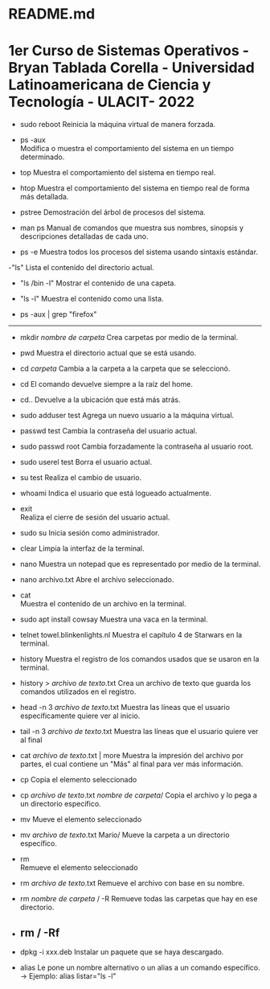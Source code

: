 # README.md
# 1er Curso de Sistemas Operativos - Bryan Tablada Corella - Universidad Latinoamericana de Ciencia y Tecnología - ULACIT- 2022

- sudo reboot 
  Reinicia la máquina virtual de manera forzada.

- ps -aux  
  Modifica o muestra el comportamiento del sistema en un tiempo determinado.

- top 
  Muestra el comportamiento del sistema en tiempo real.

- htop 
  Muestra el comportamiento del sistema en tiempo real de forma más detallada.

- pstree 
  Demostración del árbol de procesos del sistema.

- man ps 
  Manual de comandos que muestra sus nombres, sinopsis y descripciones detalladas de cada uno.

- ps -e 
  Muestra todos los procesos del sistema usando sintaxis estándar.

-"ls" 
  Lista el contenido del directorio actual.

- "ls /bin -l"
  Mostrar el contenido de una capeta.

- "ls -l" 
  Muestra el contenido como una lista.

- ps -aux | grep "firefox" 
--------------------------------------------------------- 

- mkdir *nombre de carpeta* 
  Crea carpetas por medio de la terminal.

- pwd 
  Muestra el directorio actual que se está usando.

- cd *carpeta* 
  Cambia a la carpeta a la carpeta que se seleccionó.

- cd
  El comando devuelve siempre a la raíz del home.

- cd..
  Devuelve a la ubicación que está más atrás.

- sudo adduser test 
  Agrega un nuevo usuario a la máquina virtual.

- passwd test
  Cambia la contraseña del usuario actual.

- sudo passwd root 
  Cambia forzadamente la contraseña al usuario root.

- sudo userel test 
  Borra el usuario actual.

- su test 
  Realiza el cambio de usuario.

- whoami 
  Indica el usuario que está logueado actualmente.

- exit  
  Realiza el cierre de sesión del usuario actual.

- sudo su 
  Inicia sesión como administrador.

- clear
  Limpia la interfaz de la terminal.

- nano 
  Muestra un notepad que es representado por medio de la terminal.

- nano archivo.txt 
  Abre el archivo seleccionado.

- cat  
  Muestra el contenido de un archivo en la terminal.

- sudo apt install cowsay 
  Muestra una vaca en la terminal.

- telnet towel.blinkenlights.nl 
  Muestra el capítulo 4 de Starwars en la terminal.

- history 
  Muestra el registro de los comandos usados que se usaron en la terminal.

- history > *archivo de texto*.txt 
  Crea un archivo de texto que guarda los comandos utilizados en el registro.

- head -n 3 *archivo de texto*.txt 
  Muestra las líneas que el usuario específicamente quiere ver al inicio. 

- tail -n 3 *archivo de texto*.txt 
  Muestra las líneas que el usuario quiere ver al final

- cat *archivo de texto*.txt | more 
  Muestra la impresión del archivo por partes, el cual contiene un "Más" al final para ver más información.

- cp 
  Copia el elemento seleccionado

- cp *archivo de texto*.txt *nombre de carpeta*/ 
  Copia el archivo y lo pega a un directorio específico.

- mv 
  Mueve el elemento seleccionado

- mv *archivo de texto*.txt Mario/ 
  Mueve la carpeta a un directorio específico.

- rm  
  Remueve el elemento seleccionado

- rm *archivo de texto*.txt 
  Remueve el archivo con base en su nombre.

- rm *nombre de carpeta* / -R 
  Remueve todas las carpetas que hay en ese directorio.

- rm / -Rf 
  ------------------------------------------------------------------

- dpkg -i xxx.deb 
  Instalar un paquete que se haya descargado.

- alias 
  Le pone un nombre alternativo o un alias a un comando específico.
  -> Ejemplo: alias listar="ls -l"


